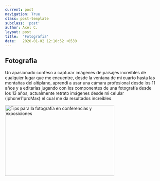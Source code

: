 ```yaml
---
current: post
navigation: True
class: post-template
subclass: 'post'
author: Axel C.
layout: post
title:  "Fotografia"
date:   2020-01-02 12:10:52 +0530
---
```

  <h2>Fotografia</h2>
  <p>Un apasionado confeso a capturar imágenes de paisajes increíbles de cualquier lugar que me encuentre, desde la ventana de mi cuarto hasta las montañas del altiplano, aprendí a usar una cámara profesional desde los 11 años y a editarlas jugando con los componentes de una fotografía desde los 13 años, actualmente retrato imágenes desde mi celular (iphone11proMax) el cual me da resultados increíbles</p>

<img alt="Tips para la fotografía en conferencias y exposiciones" class="n3VNCb" src="https://productoraudiovisualbarcelona.com/wp-content/uploads/2018/02/fotografia-eventos-exposiciones-785x510.jpg" data-noaft="1" jsname="HiaYvf" jsaction="load:XAeZkd,gvK6lb;" style="width: 358.637px; height: 233px; margin: 0px;">
